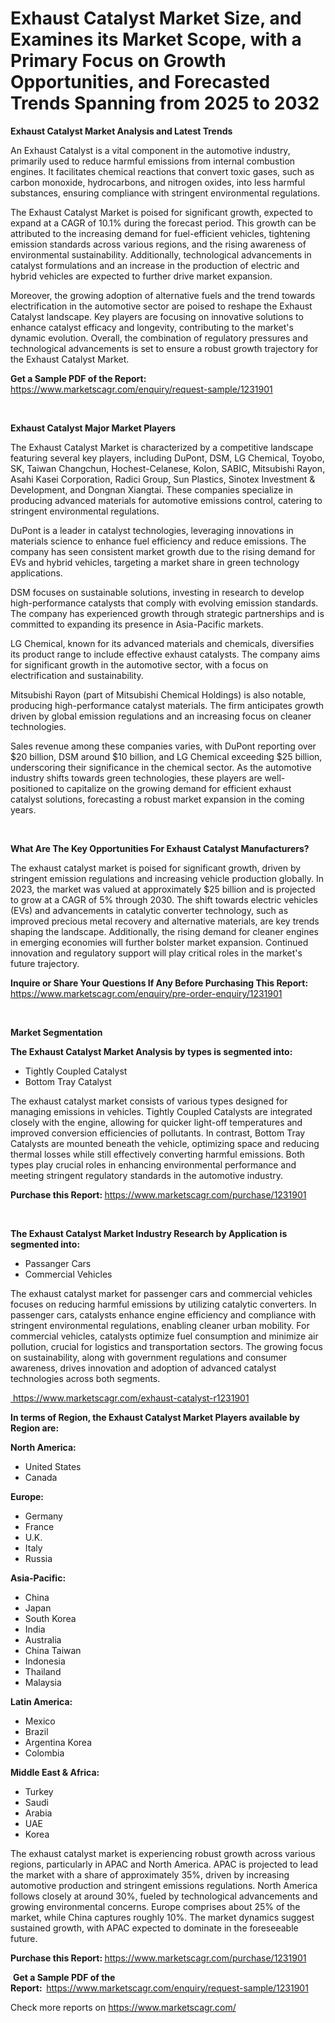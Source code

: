 <p><h1>Exhaust Catalyst Market Size, and Examines its Market Scope, with a Primary Focus on Growth Opportunities, and Forecasted Trends Spanning from 2025 to 2032</h1></p><p><strong>Exhaust Catalyst Market Analysis and Latest Trends</strong></p>
<p><p>An Exhaust Catalyst is a vital component in the automotive industry, primarily used to reduce harmful emissions from internal combustion engines. It facilitates chemical reactions that convert toxic gases, such as carbon monoxide, hydrocarbons, and nitrogen oxides, into less harmful substances, ensuring compliance with stringent environmental regulations.</p><p>The Exhaust Catalyst Market is poised for significant growth, expected to expand at a CAGR of 10.1% during the forecast period. This growth can be attributed to the increasing demand for fuel-efficient vehicles, tightening emission standards across various regions, and the rising awareness of environmental sustainability. Additionally, technological advancements in catalyst formulations and an increase in the production of electric and hybrid vehicles are expected to further drive market expansion.</p><p>Moreover, the growing adoption of alternative fuels and the trend towards electrification in the automotive sector are poised to reshape the Exhaust Catalyst landscape. Key players are focusing on innovative solutions to enhance catalyst efficacy and longevity, contributing to the market's dynamic evolution. Overall, the combination of regulatory pressures and technological advancements is set to ensure a robust growth trajectory for the Exhaust Catalyst Market.</p></p>
<p><strong>Get a Sample PDF of the Report:&nbsp;</strong> <a href="https://www.marketscagr.com/enquiry/request-sample/1231901?utm_campaign=2194&utm_medium=2&utm_source=Github&utm_content=ia&utm_term=28022025&utm_id=exhaust-catalyst">https://www.marketscagr.com/enquiry/request-sample/1231901</a></p>
<p>&nbsp;</p>
<p><strong>Exhaust Catalyst Major Market Players</strong></p>
<p><p>The Exhaust Catalyst Market is characterized by a competitive landscape featuring several key players, including DuPont, DSM, LG Chemical, Toyobo, SK, Taiwan Changchun, Hochest-Celanese, Kolon, SABIC, Mitsubishi Rayon, Asahi Kasei Corporation, Radici Group, Sun Plastics, Sinotex Investment & Development, and Dongnan Xiangtai. These companies specialize in producing advanced materials for automotive emissions control, catering to stringent environmental regulations.</p><p>DuPont is a leader in catalyst technologies, leveraging innovations in materials science to enhance fuel efficiency and reduce emissions. The company has seen consistent market growth due to the rising demand for EVs and hybrid vehicles, targeting a market share in green technology applications.</p><p>DSM focuses on sustainable solutions, investing in research to develop high-performance catalysts that comply with evolving emission standards. The company has experienced growth through strategic partnerships and is committed to expanding its presence in Asia-Pacific markets.</p><p>LG Chemical, known for its advanced materials and chemicals, diversifies its product range to include effective exhaust catalysts. The company aims for significant growth in the automotive sector, with a focus on electrification and sustainability.</p><p>Mitsubishi Rayon (part of Mitsubishi Chemical Holdings) is also notable, producing high-performance catalyst materials. The firm anticipates growth driven by global emission regulations and an increasing focus on cleaner technologies.</p><p>Sales revenue among these companies varies, with DuPont reporting over $20 billion, DSM around $10 billion, and LG Chemical exceeding $25 billion, underscoring their significance in the chemical sector. As the automotive industry shifts towards green technologies, these players are well-positioned to capitalize on the growing demand for efficient exhaust catalyst solutions, forecasting a robust market expansion in the coming years.</p></p>
<p>&nbsp;</p>
<p><strong>What Are The Key Opportunities For Exhaust Catalyst Manufacturers?</strong></p>
<p><p>The exhaust catalyst market is poised for significant growth, driven by stringent emission regulations and increasing vehicle production globally. In 2023, the market was valued at approximately $25 billion and is projected to grow at a CAGR of 5% through 2030. The shift towards electric vehicles (EVs) and advancements in catalytic converter technology, such as improved precious metal recovery and alternative materials, are key trends shaping the landscape. Additionally, the rising demand for cleaner engines in emerging economies will further bolster market expansion. Continued innovation and regulatory support will play critical roles in the market's future trajectory.</p></p>
<p><strong>Inquire or Share Your Questions If Any Before Purchasing This Report:</strong> <a href="https://www.marketscagr.com/enquiry/pre-order-enquiry/1231901?utm_campaign=2194&utm_medium=2&utm_source=Github&utm_content=ia&utm_term=28022025&utm_id=exhaust-catalyst">https://www.marketscagr.com/enquiry/pre-order-enquiry/1231901</a></p>
<p>&nbsp;</p>
<p><strong>Market Segmentation</strong></p>
<p><strong>The Exhaust Catalyst Market Analysis by types is segmented into:</strong></p>
<p><ul><li>Tightly Coupled Catalyst</li><li>Bottom Tray Catalyst</li></ul></p>
<p><p>The exhaust catalyst market consists of various types designed for managing emissions in vehicles. Tightly Coupled Catalysts are integrated closely with the engine, allowing for quicker light-off temperatures and improved conversion efficiencies of pollutants. In contrast, Bottom Tray Catalysts are mounted beneath the vehicle, optimizing space and reducing thermal losses while still effectively converting harmful emissions. Both types play crucial roles in enhancing environmental performance and meeting stringent regulatory standards in the automotive industry.</p></p>
<p><strong>Purchase this Report:&nbsp;</strong><a href="https://www.marketscagr.com/purchase/1231901?utm_campaign=2194&utm_medium=2&utm_source=Github&utm_content=ia&utm_term=28022025&utm_id=exhaust-catalyst">https://www.marketscagr.com/purchase/1231901</a></p>
<p>&nbsp;</p>
<p><strong>The Exhaust Catalyst Market Industry Research by Application is segmented into:</strong></p>
<p><ul><li>Passanger Cars</li><li>Commercial Vehicles</li></ul></p>
<p><p>The exhaust catalyst market for passenger cars and commercial vehicles focuses on reducing harmful emissions by utilizing catalytic converters. In passenger cars, catalysts enhance engine efficiency and compliance with stringent environmental regulations, enabling cleaner urban mobility. For commercial vehicles, catalysts optimize fuel consumption and minimize air pollution, crucial for logistics and transportation sectors. The growing focus on sustainability, along with government regulations and consumer awareness, drives innovation and adoption of advanced catalyst technologies across both segments.</p></p>
<p><a href="https://www.marketscagr.com/exhaust-catalyst-r1231901?utm_campaign=2194&utm_medium=2&utm_source=Github&utm_content=ia&utm_term=28022025&utm_id=exhaust-catalyst">&nbsp;https://www.marketscagr.com/exhaust-catalyst-r1231901</a></p>
<p><strong>In terms of Region, the Exhaust Catalyst Market Players available by Region are:</strong></p>
<p>
    <p> <strong> North America: </strong>
        <ul>
            <li>United States</li>
            <li>Canada</li>
        </ul>
        </p> 
    <p> <strong> Europe: </strong>
        <ul>
            <li>Germany</li>
            <li>France</li>
            <li>U.K.</li>
            <li>Italy</li>
            <li>Russia</li>
        </ul>
        </p> 
    <p> <strong> Asia-Pacific: </strong>
        <ul>
            <li>China</li>
            <li>Japan</li>
            <li>South Korea</li>
            <li>India</li>
            <li>Australia</li>
            <li>China Taiwan</li>
            <li>Indonesia</li>
            <li>Thailand</li>
            <li>Malaysia</li>
        </ul>
        </p> 
    <p> <strong> Latin America: </strong>
        <ul>
            <li>Mexico</li>
            <li>Brazil</li>
            <li>Argentina Korea</li>
            <li>Colombia</li>
        </ul>
        </p> 
    <p> <strong> Middle East & Africa: </strong>
        <ul>
            <li>Turkey</li>
            <li>Saudi</li>
            <li>Arabia</li>
            <li>UAE</li>
            <li>Korea</li>
        </ul>
    </p>
    </p>
<p><p>The exhaust catalyst market is experiencing robust growth across various regions, particularly in APAC and North America. APAC is projected to lead the market with a share of approximately 35%, driven by increasing automotive production and stringent emissions regulations. North America follows closely at around 30%, fueled by technological advancements and growing environmental concerns. Europe comprises about 25% of the market, while China captures roughly 10%. The market dynamics suggest sustained growth, with APAC expected to dominate in the foreseeable future.</p></p>
<p><strong>Purchase this Report: </strong><a href="https://www.marketscagr.com/purchase/1231901?utm_campaign=2194&utm_medium=2&utm_source=Github&utm_content=ia&utm_term=28022025&utm_id=exhaust-catalyst">https://www.marketscagr.com/purchase/1231901</a></p>
<p>&nbsp;<strong>Get a Sample PDF of the Report:&nbsp;&nbsp;</strong><a href="https://www.marketscagr.com/enquiry/request-sample/1231901?utm_campaign=2194&utm_medium=2&utm_source=Github&utm_content=ia&utm_term=28022025&utm_id=exhaust-catalyst">https://www.marketscagr.com/enquiry/request-sample/1231901</a></p>
<p><strong></strong></p>
<p>Check more reports on <a href="https://www.marketscagr.com/?utm_campaign=2194&utm_medium=2&utm_source=Github&utm_content=ia&utm_term=28022025&utm_id=exhaust-catalyst">https://www.marketscagr.com/</a></p>
